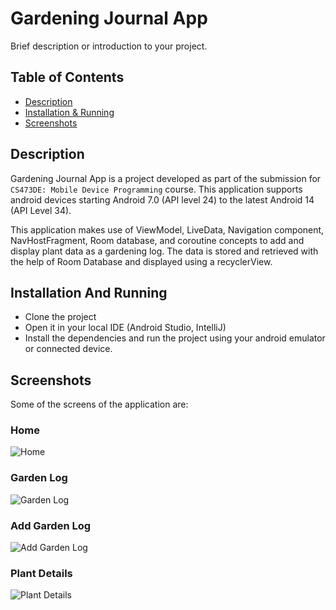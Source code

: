 
# Gardening Journal App

Brief description or introduction to your project.

## Table of Contents

- [Description](#description)
- [Installation & Running](#installation-And-running)
- [Screenshots](#screenshots)

## Description

Gardening Journal App is a project developed as part of the submission for `CS473DE: Mobile Device Programming` course. This application supports android devices starting Android 7.0 (API level 24) to the latest Android 14 (API Level 34).

This application makes use of ViewModel, LiveData, Navigation component, NavHostFragment, Room database, and coroutine concepts to add and display plant data as a gardening log. The data is stored and retrieved with the help of Room Database and displayed using a recyclerView.

## Installation And Running

- Clone the project
- Open it in your local IDE (Android Studio, IntelliJ)
- Install the dependencies and run the project using your android emulator or connected device.

## Screenshots

Some of the screens of the application are:

### Home

![Home](screens/gja-home.png)

### Garden Log

![Garden Log](/screens/gja-log.png)

### Add Garden Log

![Add Garden Log](/screens/gja-log-add.png)

### Plant Details

![Plant Details](/screens/gja-plant-details.png)

